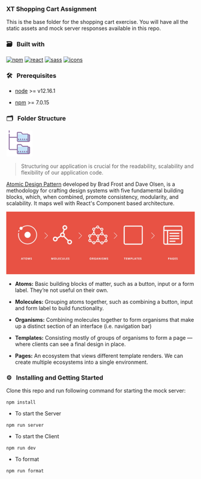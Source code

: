 ### XT Shopping Cart Assignment

This is the base folder for the shopping cart exercise. You will have all the static assets and mock server responses available in this repo.


### 🗃 &nbsp; Built with

[![npm](https://img.shields.io/npm/v/npm.svg?style=flat-square)](https://www.npmjs.com/package/npm)
[![react](https://img.shields.io/badge/frontend-react-61dafb?style=flat&logo=React)](https://reactjs.org/)
[![sass](https://img.shields.io/badge/styling-Sass-%23DB7093?style=flat&logo=sass)](https://sass-lang.com/)
[![icons](https://img.shields.io/badge/icons-react--icons-5BFFCB?style=flat&logo=React)](https://react-icons.github.io/react-icons/)


### 🛠 &nbsp; Prerequisites

- [node](https://nodejs.org/en/) >= v12.16.1

- [npm](https://www.npmjs.com/get-npm) >= 7.0.15


### 🗂 &nbsp; Folder Structure

<img src="/static/images/folder-tree.png" alt="Folder Structure" height='70' width="70"/>

> Structuring our application is crucial for the readability, scalability and flexibility of our application code. 

[Atomic Design Pattern](https://atomicdesign.bradfrost.com/chapter-2/) developed by Brad Frost and Dave Olsen, is a methodology for crafting design systems with five fundamental building blocks, which, when combined, promote consistency, modularity, and scalability. It maps well with React's Component based architecture.

![Atomic Design Pattern](/static/images/Atomic%20Design%20Pattern.jpeg)

- **Atoms:** Basic building blocks of matter, such as a button, input or a form label. They’re not useful on their own.

- **Molecules:** Grouping atoms together, such as combining a button, input and form label to build functionality.

- **Organisms:** Combining molecules together to form organisms that make up a distinct section of an interface (i.e. navigation bar)

- **Templates:** Consisting mostly of groups of organisms to form a page — where clients can see a final design in place.

- **Pages:** An ecosystem that views different template renders. We can create multiple ecosystems into a single environment.


### ⚙️ &nbsp; Installing and Getting Started

Clone this repo and run following command for starting the mock server:

```
npm install
```

- To start the Server

```
npm run server
```

- To start the Client

```
npm run dev
```

- To format

```
npm run format
```
